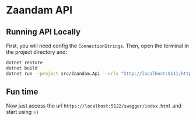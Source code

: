 # Zaandam API

## Running API Locally

First, you will need config the `ConnectionStrings`.
Then, open the terminal in the project directory and:

```bash
dotnet restore
dotnet build
dotnet run --project src/Zaandam.Api --urls "http://localhost:5111;https://localhost:5122"
```

## Fun time

Now just access the url `https://localhost:5122/swagger/index.html` and start using =)